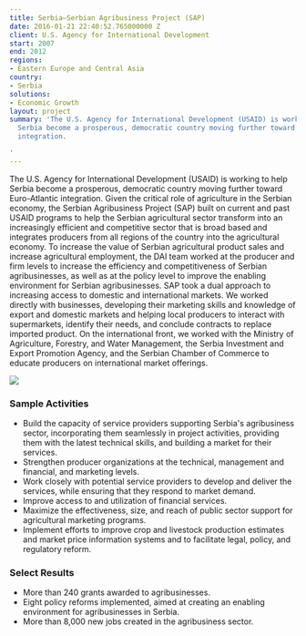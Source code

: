 ```yaml
---
title: Serbia—Serbian Agribusiness Project (SAP)
date: 2016-01-21 22:40:52.765000000 Z
client: U.S. Agency for International Development
start: 2007
end: 2012
regions:
- Eastern Europe and Central Asia
country:
- Serbia
solutions:
- Economic Growth
layout: project
summary: 'The U.S. Agency for International Development (USAID) is working to help
  Serbia become a prosperous, democratic country moving further toward Euro-Atlantic
  integration.

'
---
```


The U.S. Agency for International Development (USAID) is working to help Serbia become a prosperous, democratic country moving further toward Euro-Atlantic integration. Given the critical role of agriculture in the Serbian economy, the Serbian Agribusiness Project (SAP) built on current and past USAID programs to help the Serbian agricultural sector transform into an increasingly efficient and competitive sector that is broad based and integrates producers from all regions of the country into the agricultural economy. To increase the value of Serbian agricultural product sales and increase agricultural employment, the DAI team worked at the producer and firm levels to increase the efficiency and competitiveness of Serbian agribusinesses, as well as at the policy level to improve the enabling environment for Serbian agribusinesses. SAP took a dual approach to increasing access to domestic and international markets. We worked directly with businesses, developing their marketing skills and knowledge of export and domestic markets and helping local producers to interact with supermarkets, identify their needs, and conclude contracts to replace imported product. On the international front, we worked with the Ministry of Agriculture, Forestry, and Water Management, the Serbia Investment and Export Promotion Agency, and the Serbian Chamber of Commerce to educate producers on international market offerings.

![][1]

###  Sample Activities

* Build the capacity of service providers supporting Serbia's agribusiness sector, incorporating them seamlessly in project activities, providing them with the latest technical skills, and building a market for their services.
* Strengthen producer organizations at the technical, management and financial, and marketing levels.
* Work closely with potential service providers to develop and deliver the services, while ensuring that they respond to market demand.
* Improve access to and utilization of financial services.
* Maximize the effectiveness, size, and reach of public sector support for agricultural marketing programs.
* Implement efforts to improve crop and livestock production estimates and market price information systems and to facilitate legal, policy, and regulatory reform.

###  Select Results

* More than 240 grants awarded to agribusinesses.
* Eight policy reforms implemented, aimed at creating an enabling environment for agribusinesses in Serbia.
* More than 8,000 new jobs created in the agribusiness sector.

[1]: https://assetify-dai.com/projects/SerbiaAgribiz.jpg
